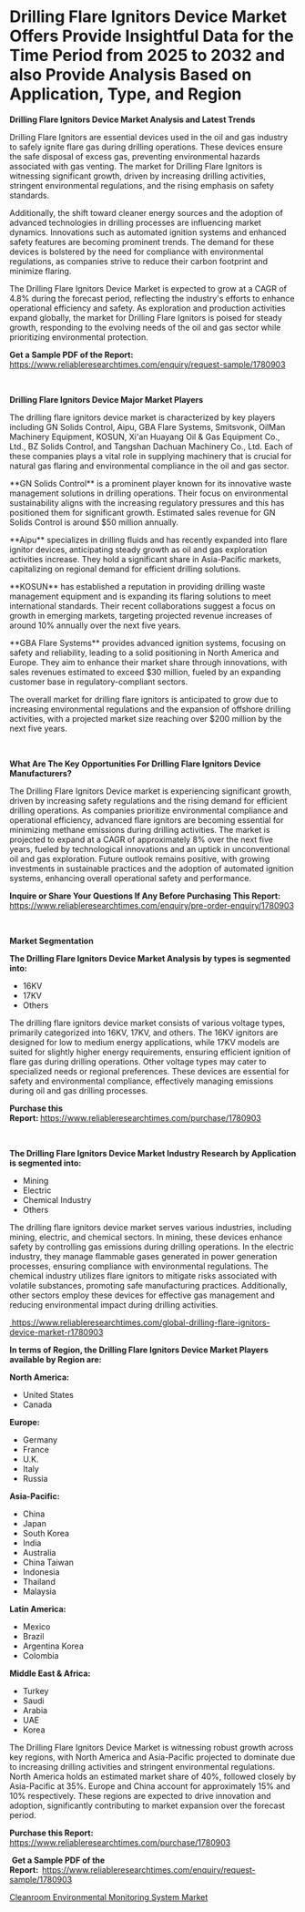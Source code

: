 <p><h1>Drilling Flare Ignitors Device Market Offers Provide Insightful Data for the Time Period from 2025 to 2032 and also Provide Analysis Based on Application, Type, and Region</h1></p><p><strong>Drilling Flare Ignitors Device Market Analysis and Latest Trends</strong></p>
<p><p>Drilling Flare Ignitors are essential devices used in the oil and gas industry to safely ignite flare gas during drilling operations. These devices ensure the safe disposal of excess gas, preventing environmental hazards associated with gas venting. The market for Drilling Flare Ignitors is witnessing significant growth, driven by increasing drilling activities, stringent environmental regulations, and the rising emphasis on safety standards.</p><p>Additionally, the shift toward cleaner energy sources and the adoption of advanced technologies in drilling processes are influencing market dynamics. Innovations such as automated ignition systems and enhanced safety features are becoming prominent trends. The demand for these devices is bolstered by the need for compliance with environmental regulations, as companies strive to reduce their carbon footprint and minimize flaring.</p><p>The Drilling Flare Ignitors Device Market is expected to grow at a CAGR of 4.8% during the forecast period, reflecting the industry's efforts to enhance operational efficiency and safety. As exploration and production activities expand globally, the market for Drilling Flare Ignitors is poised for steady growth, responding to the evolving needs of the oil and gas sector while prioritizing environmental protection.</p></p>
<p><strong>Get a Sample PDF of the Report:&nbsp;</strong> <a href="https://www.reliableresearchtimes.com/enquiry/request-sample/1780903?utm_campaign=3518&utm_medium=2&utm_source=Github&utm_content=ia&utm_term=25032025&utm_id=drilling-flare-ignitors-device">https://www.reliableresearchtimes.com/enquiry/request-sample/1780903</a></p>
<p>&nbsp;</p>
<p><strong>Drilling Flare Ignitors Device Major Market Players</strong></p>
<p><p>The drilling flare ignitors device market is characterized by key players including GN Solids Control, Aipu, GBA Flare Systems, Smitsvonk, OilMan Machinery Equipment, KOSUN, Xi'an Huayang Oil & Gas Equipment Co., Ltd., BZ Solids Control, and Tangshan Dachuan Machinery Co., Ltd. Each of these companies plays a vital role in supplying machinery that is crucial for natural gas flaring and environmental compliance in the oil and gas sector.</p><p>**GN Solids Control** is a prominent player known for its innovative waste management solutions in drilling operations. Their focus on environmental sustainability aligns with the increasing regulatory pressures and this has positioned them for significant growth. Estimated sales revenue for GN Solids Control is around $50 million annually.</p><p>**Aipu** specializes in drilling fluids and has recently expanded into flare ignitor devices, anticipating steady growth as oil and gas exploration activities increase. They hold a significant share in Asia-Pacific markets, capitalizing on regional demand for efficient drilling solutions.</p><p>**KOSUN** has established a reputation in providing drilling waste management equipment and is expanding its flaring solutions to meet international standards. Their recent collaborations suggest a focus on growth in emerging markets, targeting projected revenue increases of around 10% annually over the next five years.</p><p>**GBA Flare Systems** provides advanced ignition systems, focusing on safety and reliability, leading to a solid positioning in North America and Europe. They aim to enhance their market share through innovations, with sales revenues estimated to exceed $30 million, fueled by an expanding customer base in regulatory-compliant sectors.</p><p>The overall market for drilling flare ignitors is anticipated to grow due to increasing environmental regulations and the expansion of offshore drilling activities, with a projected market size reaching over $200 million by the next five years.</p></p>
<p>&nbsp;</p>
<p><strong>What Are The Key Opportunities For Drilling Flare Ignitors Device Manufacturers?</strong></p>
<p><p>The Drilling Flare Ignitors Device market is experiencing significant growth, driven by increasing safety regulations and the rising demand for efficient drilling operations. As companies prioritize environmental compliance and operational efficiency, advanced flare ignitors are becoming essential for minimizing methane emissions during drilling activities. The market is projected to expand at a CAGR of approximately 8% over the next five years, fueled by technological innovations and an uptick in unconventional oil and gas exploration. Future outlook remains positive, with growing investments in sustainable practices and the adoption of automated ignition systems, enhancing overall operational safety and performance.</p></p>
<p><strong>Inquire or Share Your Questions If Any Before Purchasing This Report:</strong> <a href="https://www.reliableresearchtimes.com/enquiry/pre-order-enquiry/1780903?utm_campaign=3518&utm_medium=2&utm_source=Github&utm_content=ia&utm_term=25032025&utm_id=drilling-flare-ignitors-device">https://www.reliableresearchtimes.com/enquiry/pre-order-enquiry/1780903</a></p>
<p>&nbsp;</p>
<p><strong>Market Segmentation</strong></p>
<p><strong>The Drilling Flare Ignitors Device Market Analysis by types is segmented into:</strong></p>
<p><ul><li>16KV</li><li>17KV</li><li>Others</li></ul></p>
<p><p>The drilling flare ignitors device market consists of various voltage types, primarily categorized into 16KV, 17KV, and others. The 16KV ignitors are designed for low to medium energy applications, while 17KV models are suited for slightly higher energy requirements, ensuring efficient ignition of flare gas during drilling operations. Other voltage types may cater to specialized needs or regional preferences. These devices are essential for safety and environmental compliance, effectively managing emissions during oil and gas drilling processes.</p></p>
<p><strong>Purchase this Report:&nbsp;</strong><a href="https://www.reliableresearchtimes.com/purchase/1780903?utm_campaign=3518&utm_medium=2&utm_source=Github&utm_content=ia&utm_term=25032025&utm_id=drilling-flare-ignitors-device">https://www.reliableresearchtimes.com/purchase/1780903</a></p>
<p>&nbsp;</p>
<p><strong>The Drilling Flare Ignitors Device Market Industry Research by Application is segmented into:</strong></p>
<p><ul><li>Mining</li><li>Electric</li><li>Chemical Industry</li><li>Others</li></ul></p>
<p><p>The drilling flare ignitors device market serves various industries, including mining, electric, and chemical sectors. In mining, these devices enhance safety by controlling gas emissions during drilling operations. In the electric industry, they manage flammable gases generated in power generation processes, ensuring compliance with environmental regulations. The chemical industry utilizes flare ignitors to mitigate risks associated with volatile substances, promoting safe manufacturing practices. Additionally, other sectors employ these devices for effective gas management and reducing environmental impact during drilling activities.</p></p>
<p><a href="https://www.reliableresearchtimes.com/global-drilling-flare-ignitors-device-market-r1780903?utm_campaign=3518&utm_medium=2&utm_source=Github&utm_content=ia&utm_term=25032025&utm_id=drilling-flare-ignitors-device">&nbsp;https://www.reliableresearchtimes.com/global-drilling-flare-ignitors-device-market-r1780903</a></p>
<p><strong>In terms of Region, the Drilling Flare Ignitors Device Market Players available by Region are:</strong></p>
<p>
    <p> <strong> North America: </strong>
        <ul>
            <li>United States</li>
            <li>Canada</li>
        </ul>
        </p> 
    <p> <strong> Europe: </strong>
        <ul>
            <li>Germany</li>
            <li>France</li>
            <li>U.K.</li>
            <li>Italy</li>
            <li>Russia</li>
        </ul>
        </p> 
    <p> <strong> Asia-Pacific: </strong>
        <ul>
            <li>China</li>
            <li>Japan</li>
            <li>South Korea</li>
            <li>India</li>
            <li>Australia</li>
            <li>China Taiwan</li>
            <li>Indonesia</li>
            <li>Thailand</li>
            <li>Malaysia</li>
        </ul>
        </p> 
    <p> <strong> Latin America: </strong>
        <ul>
            <li>Mexico</li>
            <li>Brazil</li>
            <li>Argentina Korea</li>
            <li>Colombia</li>
        </ul>
        </p> 
    <p> <strong> Middle East & Africa: </strong>
        <ul>
            <li>Turkey</li>
            <li>Saudi</li>
            <li>Arabia</li>
            <li>UAE</li>
            <li>Korea</li>
        </ul>
    </p>
    </p>
<p><p>The Drilling Flare Ignitors Device Market is witnessing robust growth across key regions, with North America and Asia-Pacific projected to dominate due to increasing drilling activities and stringent environmental regulations. North America holds an estimated market share of 40%, followed closely by Asia-Pacific at 35%. Europe and China account for approximately 15% and 10% respectively. These regions are expected to drive innovation and adoption, significantly contributing to market expansion over the forecast period.</p></p>
<p><strong>Purchase this Report: </strong><a href="https://www.reliableresearchtimes.com/purchase/1780903?utm_campaign=3518&utm_medium=2&utm_source=Github&utm_content=ia&utm_term=25032025&utm_id=drilling-flare-ignitors-device">https://www.reliableresearchtimes.com/purchase/1780903</a></p>
<p>&nbsp;<strong>Get a Sample PDF of the Report:&nbsp;&nbsp;</strong><a href="https://www.reliableresearchtimes.com/enquiry/request-sample/1780903?utm_campaign=3518&utm_medium=2&utm_source=Github&utm_content=ia&utm_term=25032025&utm_id=drilling-flare-ignitors-device">https://www.reliableresearchtimes.com/enquiry/request-sample/1780903</a></p>
<p><strong></strong></p>
<p><p><a href="https://github.com/eymermanda0p/Market-Research-Report-List-1/blob/main/cleanroom-environmental-monitoring-system-market.md?utm_campaign=3518&utm_medium=2&utm_source=Github&utm_content=ia&utm_term=25032025&utm_id=drilling-flare-ignitors-device">Cleanroom Environmental Monitoring System Market</a></p></p>